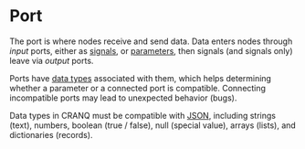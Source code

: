 # Port

The port is where nodes receive and send data. Data enters nodes through _input_ ports, either as [signals](signal.md), or [parameters](parameter.md), then signals (and signals only) leave via _output_ ports.

Ports have [data types](../advanced/data-types.md) associated with them, which helps determining whether a parameter or a connected port is compatible. Connecting incompatible ports may lead to unexpected behavior (bugs).

Data types in CRANQ must be compatible with [JSON](https://en.wikipedia.org/wiki/JSON), including strings (text), numbers, boolean (true / false), null (special value), arrays (lists), and dictionaries (records).
